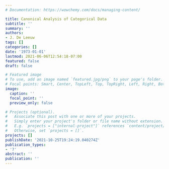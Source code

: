 ```yaml
---
# Documentation: https://wowchemy.com/docs/managing-content/

title: Canonical Analysis of Categorical Data
subtitle: ''
summary: ''
authors:
- J. De Leeuw
tags: []
categories: []
date: '1973-01-01'
lastmod: 2021-06-06T12:54:18-07:00
featured: false
draft: false

# Featured image
# To use, add an image named `featured.jpg/png` to your page's folder.
# Focal points: Smart, Center, TopLeft, Top, TopRight, Left, Right, BottomLeft, Bottom, BottomRight.
image:
  caption: ''
  focal_point: ''
  preview_only: false

# Projects (optional).
#   Associate this post with one or more of your projects.
#   Simply enter your project's folder or file name without extension.
#   E.g. `projects = ["internal-project"]` references `content/project/deep-learning/index.md`.
#   Otherwise, set `projects = []`.
projects: []
publishDate: '2021-10-25T19:24:19.040274Z'
publication_types:
- '7'
abstract: ''
publication: ''
---
```

